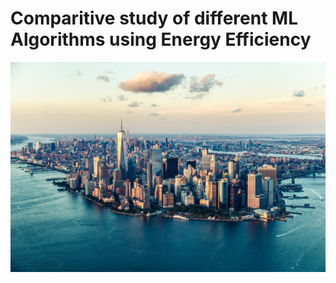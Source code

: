 # Comparitive study of different ML Algorithms using Energy Efficiency
![alt text](https://github.com/kishore145/Comparitive-study-of-different-ML-Algorithms-using-Energy-Efficiency/blob/master/Images/NYC-SkyLine.jpg)

